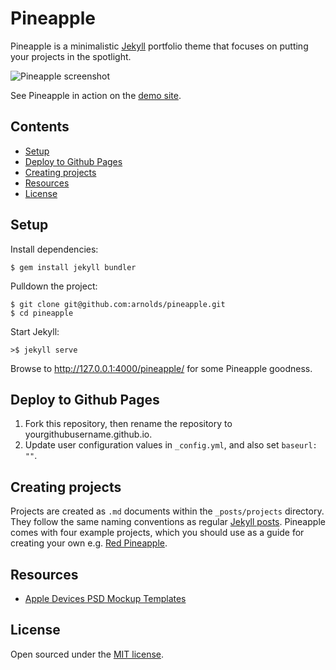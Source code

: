 # Pineapple

Pineapple is a minimalistic [Jekyll](https://jekyllrb.com) portfolio theme that focuses on putting your projects in the spotlight.

![Pineapple screenshot](https://user-images.githubusercontent.com/9528895/38713105-6dda8a74-3ec7-11e8-8062-8aa6cf24c795.jpg)

See Pineapple in action on the [demo site](https://arnolds.io/pineapple/).

## Contents

- [Setup](#setup)
- [Deploy to Github Pages](#deploy-to-github-pages)
- [Creating projects](#creating-projects)
- [Resources](#resources)
- [License](#license)

## Setup

Install dependencies:

```
$ gem install jekyll bundler
```

Pulldown the project:

```
$ git clone git@github.com:arnolds/pineapple.git
$ cd pineapple
```

Start Jekyll:

```
>$ jekyll serve
```

Browse to http://127.0.0.1:4000/pineapple/ for some Pineapple goodness.

## Deploy to Github Pages 

1. Fork this repository, then rename the repository to yourgithubusername.github.io.
2. Update user configuration values in `_config.yml`, and also set `baseurl: ""`.

## Creating projects

Projects are created as `.md` documents within the `_posts/projects` directory. They follow the same naming conventions as regular [Jekyll posts](https://jekyllrb.com/docs/posts/). Pineapple comes with four example projects, which you should use as a guide for creating your own e.g. [Red Pineapple](_posts/projects/2017-04-01-redpineapple.md).

## Resources

- [Apple Devices PSD Mockup Templates](https://www.graphicsfuel.com/2016/04/apple-devices-psd-mockup-templates/)

## License

Open sourced under the [MIT license](LICENSE.md).
